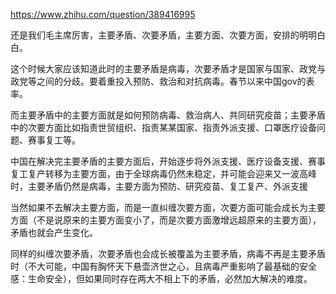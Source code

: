 https://www.zhihu.com/question/389416995

还是我们毛主席厉害，主要矛盾、次要矛盾，主要方面、次要方面，安排的明明白白。

这个时候大家应该知道此时的主要矛盾是病毒，次要矛盾才是国家与国家、政党与政党等之间的分歧。要着重投入预防、救治和对抗病毒。春节以来中国gov的表率。

而主要矛盾中的主要方面就是如何预防病毒、救治病人、共同研究疫苗；主要矛盾中的次要方面比如指责世贸组织、指责某某国家、指责外派支援、口罩医疗设备问题、赛事复工等。

中国在解决完主要矛盾的主要方面后，开始逐步将外派支援、医疗设备支援、赛事复工复产转移为主要方面，由于全球病毒仍然未稳定，并可能会迎来又一波高峰时，主要矛盾仍然是病毒，主要方面为预防、研究疫苗、复工复产、外派支援

当然如果不去解决主要方面，而是一直纠缠次要方面，次要方面可能会成长为主要方面（不是说原来的主要方面变小了，而是次要方面激增远超原来的主要方面），矛盾也就会产生变化。

同样的纠缠次要矛盾，次要矛盾也会成长被覆盖为主要矛盾，病毒不再是主要矛盾时（不大可能，中国有胸怀天下悬壶济世之心，且病毒严重影响了最基础的安全感：生命安全），但如果同时存在两大不相上下的矛盾，必然加大解决的难度。



